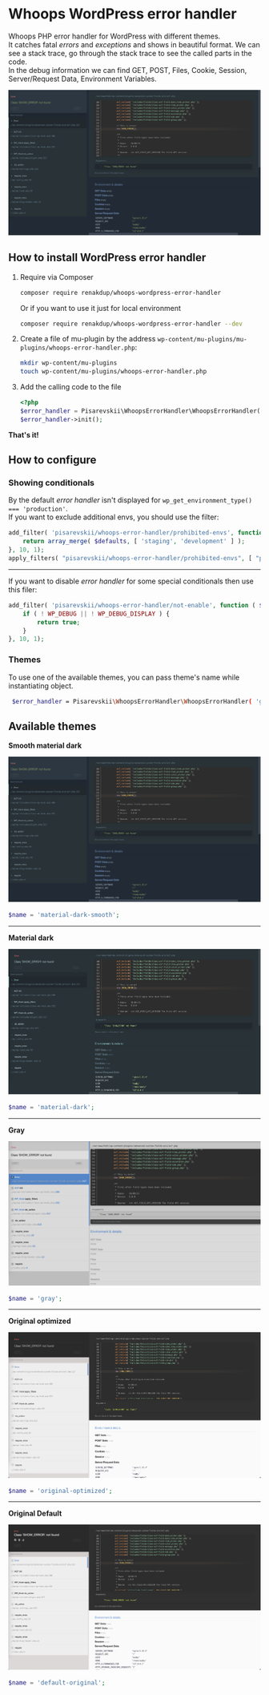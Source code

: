 # Whoops WordPress error handler

Whoops PHP error handler for WordPress with different themes.  
It catches fatal _errors_ and _exceptions_ and shows in beautiful format.
We can see a stack trace, go through the stack trace to see the called parts in the code.  
In the debug information we can find GET, POST, Files, Cookie, Session, Server/Request Data, Environment Variables.

![Whoops Error Handler for WordPress](./doc/img/material-dark-smooth.png)

## How to install WordPress error handler

1. Require via Composer

   ```bash
   composer require renakdup/whoops-wordpress-error-handler
   ```

   Or if you want to use it just for local environment

   ```bash
   composer require renakdup/whoops-wordpress-error-handler --dev
   ```

2. Create a file of mu-plugin by the address `wp-content/mu-plugins/mu-plugins/whoops-error-handler.php`:
    ```bash
    mkdir wp-content/mu-plugins
    touch wp-content/mu-plugins/whoops-error-handler.php
    ```

3. Add the calling code to the file
   ```php
   <?php
   $error_handler = Pisarevskii\WhoopsErrorHandler\WhoopsErrorHandler();
   $error_handler->init();
   ```

**That's it!**

## How to configure

### Showing conditionals

By the default _error handler_ isn't displayed for `wp_get_environment_type() === 'production'`.   
If you want to exclude additional envs, you should use the filter:

```php
add_filter( 'pisarevskii/whoops-error-handler/prohibited-envs', function ( $defaults ) {
	return array_merge( $defaults, [ 'staging', 'development' ] );
}, 10, 1);
apply_filters( "pisarevskii/whoops-error-handler/prohibited-envs", [ "production" ] );
```

---
If you want to disable _error handler_ for some special conditionals then use this filer:

```php
add_filter( 'pisarevskii/whoops-error-handler/not-enable', function ( $default ) {
	if ( ! WP_DEBUG || ! WP_DEBUG_DISPLAY ) {
		return true;
	}
}, 10, 1);
```

### Themes

To use one of the available themes, you can pass theme's name while instantiating object.

```bash
 $error_handler = Pisarevskii\WhoopsErrorHandler\WhoopsErrorHandler( 'gray' );
```

## Available themes

**Smooth material dark**

![material-dark-smooth.png](./doc/img/material-dark-smooth.png)

```php
$name = 'material-dark-smooth';
```

---

**Material dark**

![material-dark-smooth.png](./doc/img/material-dark.png)

```php
$name = 'material-dark';
```

---

**Gray**

![material-dark-smooth.png](./doc/img/gray.png)

```php
$name = 'gray';
```

---

**Original optimized**

![material-dark-smooth.png](./doc/img/original-optimized.png)

```php
$name = 'original-optimized';
```

---

**Original Default**

![material-dark-smooth.png](./doc/img/default-original.png)

```php
$name = 'default-original';
```